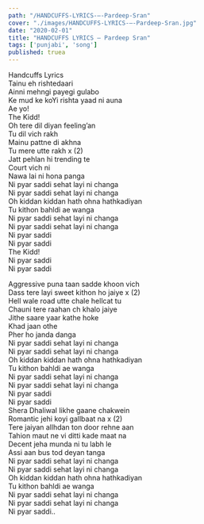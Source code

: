 ```yaml
---
path: "/HANDCUFFS-LYRICS-–-Pardeep-Sran"
cover: "./images/HANDCUFFS-LYRICS-–-Pardeep-Sran.jpg"
date: "2020-02-01"
title: "HANDCUFFS LYRICS – Pardeep Sran"
tags: ['punjabi', 'song']
published: truea
---
```

  
Handcuffs Lyrics  
Tainu eh rishtedaari  
Ainni mehngi payegi gulabo  
Ke mud ke koYi rishta yaad ni auna  
Ae yo!  
The Kidd!  
Oh tere dil diyan feeling’an  
Tu dil vich rakh  
Mainu pattne di akhna  
Tu mere utte rakh x (2)  
Jatt pehlan hi trending te  
Court vich ni  
Nawa lai ni hona panga  
Ni pyar saddi sehat layi ni changa  
Ni pyar saddi sehat layi ni changa  
Oh kiddan kiddan hath ohna hathkadiyan  
Tu kithon bahldi ae wanga  
Ni pyar saddi sehat layi ni changa  
Ni pyar saddi sehat layi ni changa  
Ni pyar saddi  
Ni pyar saddi  
The Kidd!  
Ni pyar saddi  
Ni pyar saddi  
  
  
  
  
  
  
Aggressive puna taan sadde khoon vich  
Dass tere layi sweet kithon ho jaiye x (2)  
Hell wale road utte chale hellcat tu  
Chauni tere raahan ch khalo jaiye  
Jithe saare yaar kathe hoke  
Khad jaan othe  
Pher ho janda danga  
Ni pyar saddi sehat layi ni changa  
Ni pyar saddi sehat layi ni changa  
Oh kiddan kiddan hath ohna hathkadiyan  
Tu kithon bahldi ae wanga  
Ni pyar saddi sehat layi ni changa  
Ni pyar saddi sehat layi ni changa  
Ni pyar saddi  
Ni pyar saddi  
Shera Dhaliwal likhe gaane chakwein  
Romantic jehi koyi gallbaat na x (2)  
Tere jaiyan allhdan ton door rehne aan  
Tahion maut ne vi ditti kade maat na  
Decent jeha munda ni tu labh le  
Assi aan bus tod deyan tanga  
Ni pyar saddi sehat layi ni changa  
Ni pyar saddi sehat layi ni changa  
Oh kiddan kiddan hath ohna hathkadiyan  
Tu kithon bahldi ae wanga  
Ni pyar saddi sehat layi ni changa  
Ni pyar saddi sehat layi ni changa  
Ni pyar saddi..  
